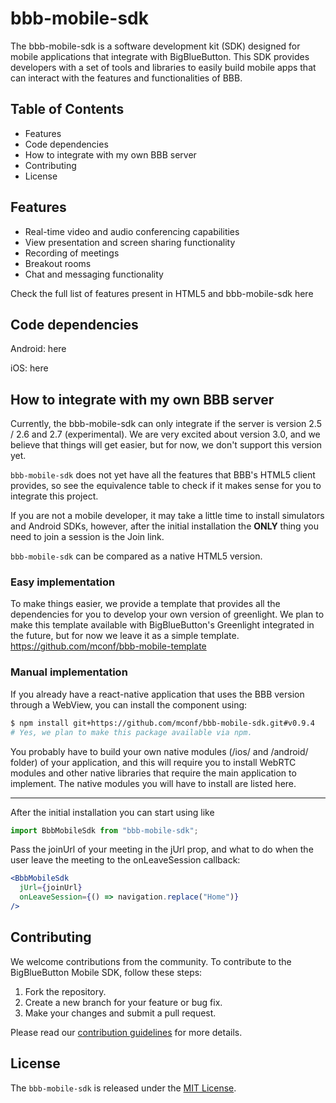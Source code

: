 
#  bbb-mobile-sdk
The bbb-mobile-sdk is a software development kit (SDK) designed for mobile applications that integrate with BigBlueButton. This SDK provides developers with a set of tools and libraries to easily build mobile apps that can interact with the features and functionalities of BBB. 

## **Table of Contents**

-   Features
-   Code dependencies
-   How to integrate with my own BBB server
-   Contributing
-   License

## Features
-   Real-time video and audio conferencing capabilities
-   View presentation and screen sharing functionality
-   Recording of meetings
-   Breakout rooms
-   Chat and messaging functionality

Check the full list of features present in HTML5 and bbb-mobile-sdk here

## Code dependencies
Android: here

iOS: here


## How to integrate with my own BBB server
Currently, the bbb-mobile-sdk can only integrate if the server is version 2.5 / 2.6 and 2.7 (experimental). We are very excited about version 3.0, and we believe that things will get easier, but for now, we don't support this version yet.

`bbb-mobile-sdk` does not yet have all the features that BBB's HTML5 client provides, so see the equivalence table to check if it makes sense for you to integrate this project.

If you are not a mobile developer, it may take a little time to install simulators and Android SDKs, however, after the initial installation the **ONLY** thing you need to join a session is the Join link.

`bbb-mobile-sdk` can be compared as a native HTML5 version.

 ### Easy implementation
 To make things easier, we provide a template that provides all the dependencies for you to develop your own version of greenlight. We plan to make this template available with BigBlueButton's Greenlight integrated in the future, but for now we leave it as a simple template.
 https://github.com/mconf/bbb-mobile-template
 
 ### Manual implementation

 If you already have a react-native application that uses the BBB version through a WebView, you can install the component using:

```bash
$ npm install git+https://github.com/mconf/bbb-mobile-sdk.git#v0.9.4
# Yes, we plan to make this package available via npm.
```

You probably have to build your own native modules (/ios/ and /android/ folder) of your application, and this will require you to install WebRTC modules and other native libraries that require the main application to implement. The native modules you will have to install are listed here.
___

After the initial installation you can start using like

```jsx
import BbbMobileSdk from "bbb-mobile-sdk";
```

Pass the joinUrl of your meeting in the jUrl prop, and what to do when the user leave the meeting to the onLeaveSession callback:

```jsx
<BbbMobileSdk 
  jUrl={joinUrl} 
  onLeaveSession={() => navigation.replace("Home")} 
/>
```

## Contributing
We welcome contributions from the community. To contribute to the BigBlueButton Mobile SDK, follow these steps:

1.  Fork the repository.
2.  Create a new branch for your feature or bug fix.
3.  Make your changes and submit a pull request.

Please read our [contribution guidelines](https://github.com/mconf/bbb-mobile-sdk/blob/main/CONTRIBUTING.md) for more details.

## License

The `bbb-mobile-sdk` is released under the [MIT License](https://github.com/mconf/bbb-mobile-sdk/blob/dev/LICENSE.md).
